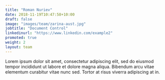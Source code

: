 ```yaml
---
title: "Roman Nuriev"
date: 2018-11-19T10:47:58+10:00
draft: false
image: "images/team/zarina-aust.jpg"
jobtitle: "Document Control"
linkedinurl: "https://www.linkedin.com/example2"
promoted: true
weight: 2
layout: team
---
```


Lorem ipsum dolor sit amet, consectetur adipiscing elit, sed do eiusmod tempor incididunt ut labore et dolore magna aliqua. Bibendum arcu vitae elementum curabitur vitae nunc sed. Tortor at risus viverra adipiscing at in.
